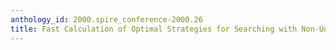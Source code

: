 ```yaml
---
anthology_id: 2000.spire_conference-2000.26
title: Fast Calculation of Optimal Strategies for Searching with Non-Uniform Costs
---
```

